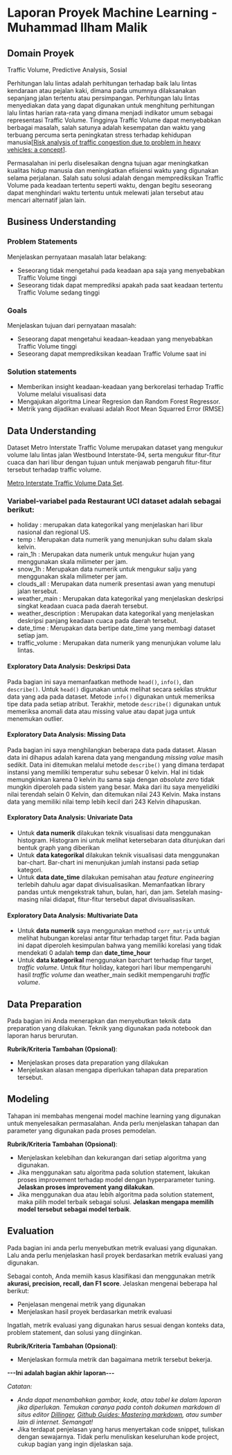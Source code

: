# Laporan Proyek Machine Learning - Muhammad Ilham Malik

## Domain Proyek

Traffic Volume, Predictive Analysis, Sosial 

Perhitungan lalu lintas adalah perhitungan terhadap baik lalu lintas kendaraan atau pejalan kaki, dimana pada umumnya dilaksanakan sepanjang jalan tertentu atau persimpangan. Perhitungan lalu lintas menyediakan data yang dapat digunakan untuk menghitung perhitungan lalu lintas harian rata-rata yang dimana menjadi indikator umum sebagai representasi Traffic Volume. Tingginya Traffic Volume dapat menyebabkan berbagai masalah, salah satunya adalah kesempatan dan waktu yang terbuang percuma serta peningkatan stress terhadap kehidupan manusia[[Risk analysis of traffic congestion due to problem in heavy 
vehicles: a concept](https://iopscience.iop.org/article/10.1088/1757-899X/650/1/012011/meta)].

Permasalahan ini perlu diselesaikan dengna tujuan agar meningkatkan kualitas hidup manusia dan meningkatkan efisiensi waktu yang digunakan selama perjalanan. Salah satu solusi adalah dengan memprediksikan Traffic Volume pada keadaan tertentu seperti waktu, dengan begitu seseorang dapat menghindari waktu tertentu untuk melewati jalan tersebut atau mencari alternatif jalan lain.

## Business Understanding

### Problem Statements

Menjelaskan pernyataan masalah latar belakang:
- Seseorang tidak mengetahui pada keadaan apa saja yang menyebabkan Traffic Volume tinggi
- Seseorang tidak dapat memprediksi apakah pada saat keadaan tertentu Traffic Volume sedang tinggi 

### Goals

Menjelaskan tujuan dari pernyataan masalah:
- Seseorang dapat mengetahui keadaan-keadaan yang menyebabkan Traffic Volume tinggi
- Seseorang dapat memprediksikan keadaan Traffic Volume saat ini

### Solution statements
- Memberikan insight keadaan-keadaan yang berkorelasi terhadap Traffic Volume melalui visualisasi data
- Mengajukan algoritma Linear Regresion dan Random Forest Regressor. 
- Metrik yang dijadikan evaluasi adalah Root Mean Squarred Error (RMSE)

## Data Understanding
Dataset Metro Interstate Traffic Volume merupakan dataset yang mengukur volume lalu lintas jalan Westbound Interstate-94, serta mengukur
fitur-fitur cuaca dan hari libur dengan tujuan untuk menjawab pengaruh fitur-fitur tersebut terhadap traffic volume.

[Metro Interstate Traffic Volume Data Set](https://archive.ics.uci.edu/ml/datasets/Metro+Interstate+Traffic+Volume). 

### Variabel-variabel pada Restaurant UCI dataset adalah sebagai berikut:
- holiday : merupakan data kategorikal yang menjelaskan hari libur nasional dan regional US.
- temp : Merupakan data numerik yang menunjukan suhu dalam skala kelvin.
- rain_1h : Merupakan data numerik untuk mengukur hujan yang menggunakan skala milimeter per jam.
- snow_1h : Merupakan data numerik untuk mengukur salju yang menggunakan skala milimeter per jam.
- clouds_all : Merupakan data numerik presentasi awan yang menutupi jalan tersebut.
- weather_main : Merupakan data kategorikal yang menjelaskan deskripsi singkat keadaan cuaca pada daerah tersebut.
- weather_description : Merupakan data kategorikal yang menjelaskan deskripsi panjang keadaan cuaca pada daerah tersebut.
- date_time : Merupakan data bertipe date_time yang membagi dataset setiap jam.
- traffic_volume : Merupakan data numerik yang menunjukan volume lalu lintas.

#### Exploratory Data Analysis: Deskripsi Data
Pada bagian ini saya memanfaatkan methode `head()`, `info()`, dan `describe()`. Untuk `head()` digunakan untuk melihat secara sekilas struktur data yang ada pada dataset. Metode `info()` digunakan untuk memeriksa tipe data pada setiap atribut. Terakhir, metode `describe()` digunakan untuk memeriksa anomali data atau missing value atau dapat juga untuk menemukan outlier.

#### Exploratory Data Analysis: Missing Data
Pada bagian ini saya menghilangkan beberapa data pada dataset. Alasan data ini dihapus adalah karena data yang mengandung _missing value_ masih sedikit. Data ini ditemukan melalui metode `describe()` yang dimana terdapat instansi yang memiliki temperatur suhu sebesar 0 kelvin. Hal ini tidak memungkinkan karena 0 kelvin itu sama saja dengan _absolute zero_ tidak mungkin diperoleh pada sistem yang besar. Maka dari itu saya menyelidiki nilai terendah selain 0 Kelvin, dan ditemukan nilai 243 Kelvin. Maka instans data yang memiliki nilai temp lebih kecil dari 243 Kelvin dihapuskan.

#### Exploratory Data Analysis: Univariate Data
- Untuk **data numerik** dilakukan teknik visualisasi data menggunakan histogram. Histogram ini untuk melihat ketersebaran data ditunjukan dari bentuk graph yang diberikan
- Untuk **data kategorikal** dilakukan teknik visualisasi data menggunakan bar-chart. Bar-chart ini menunjukan jumlah instansi pada setiap kategori.
- Untuk **data date_time** dilakukan pemisahan atau _feature engineering_ terlebih dahulu agar dapat divisualisasikan. Memanfaatkan library pandas untuk mengekstrak tahun, bulan, hari, dan jam. Setelah masing-masing nilai didapat, fitur-fitur tersebut dapat divisualisasikan.

#### Exploratory Data Analysis: Multivariate Data
- Untuk **data numerik** saya menggunakan method `corr_matrix` untuk melihat hubungan korelasi antar fitur terhadap target fitur. Pada bagian ini dapat diperoleh kesimpulan bahwa yang memiliki korelasi yang tidak mendekati 0 adalah **temp** dan **date_time_hour**
- Untuk **data kategorikal** menggunakan barchart terhadap fitur target, _traffic volume_. Untuk fitur holiday, kategori hari libur mempengaruhi hasil _traffic volume_ dan weather_main sedikit mempengaruhi _traffic volume_.

## Data Preparation
Pada bagian ini Anda menerapkan dan menyebutkan teknik data preparation yang dilakukan. Teknik yang digunakan pada notebook dan laporan harus berurutan.

**Rubrik/Kriteria Tambahan (Opsional)**: 
- Menjelaskan proses data preparation yang dilakukan
- Menjelaskan alasan mengapa diperlukan tahapan data preparation tersebut.

## Modeling
Tahapan ini membahas mengenai model machine learning yang digunakan untuk menyelesaikan permasalahan. Anda perlu menjelaskan tahapan dan parameter yang digunakan pada proses pemodelan.

**Rubrik/Kriteria Tambahan (Opsional)**: 
- Menjelaskan kelebihan dan kekurangan dari setiap algoritma yang digunakan.
- Jika menggunakan satu algoritma pada solution statement, lakukan proses improvement terhadap model dengan hyperparameter tuning. **Jelaskan proses improvement yang dilakukan**.
- Jika menggunakan dua atau lebih algoritma pada solution statement, maka pilih model terbaik sebagai solusi. **Jelaskan mengapa memilih model tersebut sebagai model terbaik**.

## Evaluation
Pada bagian ini anda perlu menyebutkan metrik evaluasi yang digunakan. Lalu anda perlu menjelaskan hasil proyek berdasarkan metrik evaluasi yang digunakan.

Sebagai contoh, Anda memiih kasus klasifikasi dan menggunakan metrik **akurasi, precision, recall, dan F1 score**. Jelaskan mengenai beberapa hal berikut:
- Penjelasan mengenai metrik yang digunakan
- Menjelaskan hasil proyek berdasarkan metrik evaluasi

Ingatlah, metrik evaluasi yang digunakan harus sesuai dengan konteks data, problem statement, dan solusi yang diinginkan.

**Rubrik/Kriteria Tambahan (Opsional)**: 
- Menjelaskan formula metrik dan bagaimana metrik tersebut bekerja.

**---Ini adalah bagian akhir laporan---**

_Catatan:_
- _Anda dapat menambahkan gambar, kode, atau tabel ke dalam laporan jika diperlukan. Temukan caranya pada contoh dokumen markdown di situs editor [Dillinger](https://dillinger.io/), [Github Guides: Mastering markdown](https://guides.github.com/features/mastering-markdown/), atau sumber lain di internet. Semangat!_
- Jika terdapat penjelasan yang harus menyertakan code snippet, tuliskan dengan sewajarnya. Tidak perlu menuliskan keseluruhan kode project, cukup bagian yang ingin dijelaskan saja.
